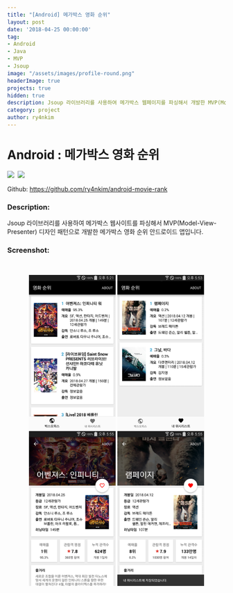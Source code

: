 ```yaml
---
title: "[Android] 메가박스 영화 순위"
layout: post
date: '2018-04-25 00:00:00'
tag:
- Android
- Java
- MVP
- Jsoup
image: "/assets/images/profile-round.png"
headerImage: true
projects: true
hidden: true
description: Jsoup 라이브러리를 사용하여 메가박스 웹페이지를 파싱해서 개발한 MVP(Model-View-Presenter) 디자인 패턴의 메가박스 영화 순위 안드로이드 앱입니다.
category: project
author: ry4nkim
---
```


# Android : 메가박스 영화 순위

<p>
  <img src="https://img.shields.io/badge/Android-6bd388?style=flat-square&logo=Android&logoColor=white"/>&nbsp;
  <img src="https://img.shields.io/badge/Java-d33830?style=flat-square&logo=Java&logoColor=white"/>&nbsp;
</p>

Github: https://github.com/ry4nkim/android-movie-rank

### Description:
Jsoup 라이브러리를 사용하여 메가박스 웹사이트를 파싱해서 MVP(Model-View-Presenter) 디자인 패턴으로 개발한 메가박스 영화 순위 안드로이드 앱입니다.

### Screenshot:
<br>
<p align="center">
  <img src="/assets/images/android-movie-rank/movie-rank.png" width="200">
  <img src="/assets/images/android-movie-rank/movie-wishlist.png" width="200">
  <img src="/assets/images/android-movie-rank/movie-detail.png" width="200">
  <img src="/assets/images/android-movie-rank/movie-wish.png" width="200">
</p>
<br>